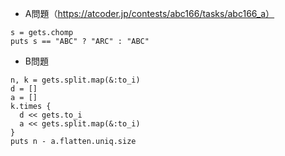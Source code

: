 - A問題（https://atcoder.jp/contests/abc166/tasks/abc166_a）

```
s = gets.chomp
puts s == "ABC" ? "ARC" : "ABC"
```

- B問題
```
n, k = gets.split.map(&:to_i)
d = []
a = []
k.times {
  d << gets.to_i
  a << gets.split.map(&:to_i)
}
puts n - a.flatten.uniq.size
```
